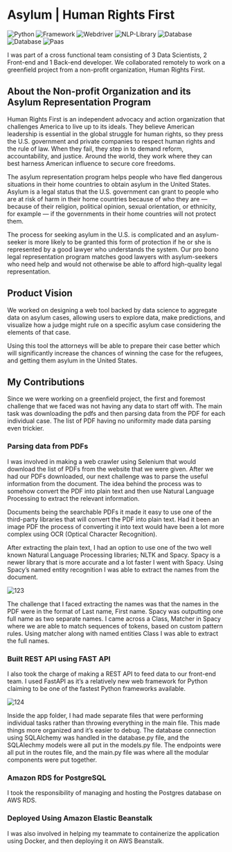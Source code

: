 # Asylum | Human Rights First

![Python](https://img.shields.io/badge/Python-3.8-blueviolet)
![Framework](https://img.shields.io/badge/Framework-FastAPI-red)
![Webdriver](https://img.shields.io/badge/Webdriver-Selenium-green)
![NLP-Library](https://img.shields.io/badge/NLP_Library-Spacy-cyan)
![Database](https://img.shields.io/badge/Database-AWS_S3-peach)
![Database](https://img.shields.io/badge/Database-AWS_RDS_PostgreSQL-yellow)
![Paas](https://img.shields.io/badge/Paas-AWS_Elastic_Beanstalk-orange)

I was part of a cross functional team consisting of 3 Data Scientists, 2 Front-end and 1 Back-end developer. We collaborated remotely to work on a greenfield project from a non-profit organization, Human Rights First.

## About the Non-profit Organization and its Asylum Representation Program

Human Rights First is an independent advocacy and action organization that challenges America to live up to its ideals. They believe American leadership is essential in the global struggle for human rights, so they press the U.S. government and private companies to respect human rights and the rule of law. When they fail, they step in to demand reform, accountability, and justice. Around the world, they work where they can best harness American influence to secure core freedoms.

The asylum representation program helps people who have fled dangerous situations in their home countries to obtain asylum in the United States. Asylum is a legal status that the U.S. government can grant to people who are at risk of harm in their home countries because of who they are — because of their religion, political opinion, sexual orientation, or ethnicity, for example — if the governments in their home countries will not protect them.

The process for seeking asylum in the U.S. is complicated and an asylum-seeker is more likely to be granted this form of protection if he or she is represented by a good lawyer who understands the system. Our pro bono legal representation program matches good lawyers with asylum-seekers who need help and would not otherwise be able to afford high-quality legal representation.

## Product Vision

We worked on designing a web tool backed by data science to aggregate data on asylum cases, allowing users to explore data, make predictions, and visualize how a judge might rule on a specific asylum case considering the elements of that case.

Using this tool the attorneys will be able to prepare their case better which will significantly increase the chances of winning the case for the refugees, and getting them asylum in the United States.

## My Contributions

Since we were working on a greenfield project, the first and foremost challenge that we faced was not having any data to start off with. The main task was downloading the pdfs and then parsing data from the PDF for each individual case. The list of PDF having no uniformity made data parsing even trickier.

### Parsing data from PDFs

I was involved in making a web crawler using Selenium that would download the list of PDFs from the website that we were given. After we had our PDFs downloaded, our next challenge was to parse the useful information from the document. The idea behind the process was to somehow convert the PDF into plain text and then use Natural Language Processing to extract the relevant information.

Documents being the searchable PDFs it made it easy to use one of the third-party libraries that will convert the PDF into plain text. Had it been an image PDF the process of converting it into text would have been a lot more complex using OCR (Optical Character Recognition).

After extracting the plain text, I had an option to use one of the two well known Natural Language Processing libraries; NLTK and Spacy. Spacy is a newer library that is more accurate and a lot faster I went with Spacy. Using Spacy’s named entity recognition I was able to extract the names from the document.

![123](https://user-images.githubusercontent.com/67918990/104557048-938db280-560e-11eb-9499-858a8439fb53.png)

The challenge that I faced extracting the names was that the names in the PDF were in the format of Last name, First name. Spacy was outputting one full name as two separate names. I came across a Class, Matcher in Spacy where we are able to match sequences of tokens, based on custom pattern rules. Using matcher along with named entities Class I was able to extract the full names.

### Built REST API using FAST API

I also took the charge of making a REST API to feed data to our front-end team. I used FastAPI as it’s a relatively new web framework for Python claiming to be one of the fastest Python frameworks available.

![124](https://user-images.githubusercontent.com/67918990/104557055-95f00c80-560e-11eb-9858-63e3c4025f29.png)

Inside the app folder, I had made separate files that were performing individual tasks rather than throwing everything in the main file. This made things more organized and it’s easier to debug. The database connection using SQLAlchemy was handled in the database.py file, and the SQLAlechmy models were all put in the models.py file. The endpoints were all put in the routes file, and the main.py file was where all the modular components were put together.

### Amazon RDS for PostgreSQL

I took the responsibility of managing and hosting the Postgres database on AWS RDS.

### Deployed Using Amazon Elastic Beanstalk

I was also involved in helping my teammate to containerize the application using Docker, and then deploying it on AWS Beanstalk.
